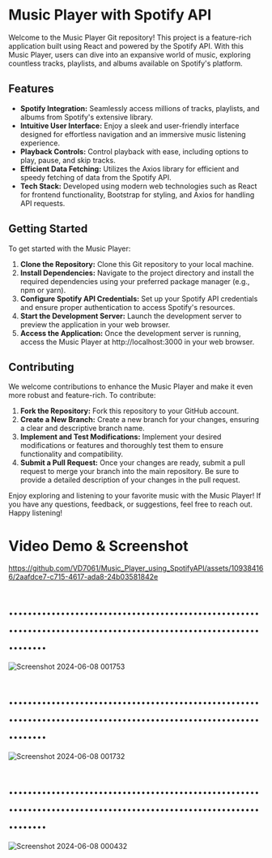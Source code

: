 # Music Player with Spotify API

Welcome to the Music Player Git repository! This project is a feature-rich application built using React and powered by the Spotify API. With this Music Player, users can dive into an expansive world of music, exploring countless tracks, playlists, and albums available on Spotify's platform.

## Features

- **Spotify Integration:** Seamlessly access millions of tracks, playlists, and albums from Spotify's extensive library.
- **Intuitive User Interface:** Enjoy a sleek and user-friendly interface designed for effortless navigation and an immersive music listening experience.
- **Playback Controls:** Control playback with ease, including options to play, pause, and skip tracks.
- **Efficient Data Fetching:** Utilizes the Axios library for efficient and speedy fetching of data from the Spotify API.
- **Tech Stack:** Developed using modern web technologies such as React for frontend functionality, Bootstrap for styling, and Axios for handling API requests.

## Getting Started

To get started with the Music Player:

1. **Clone the Repository:** Clone this Git repository to your local machine.
2. **Install Dependencies:** Navigate to the project directory and install the required dependencies using your preferred package manager (e.g., npm or yarn).
3. **Configure Spotify API Credentials:** Set up your Spotify API credentials and ensure proper authentication to access Spotify's resources.
4. **Start the Development Server:** Launch the development server to preview the application in your web browser.
5. **Access the Application:** Once the development server is running, access the Music Player at http://localhost:3000 in your web browser.

## Contributing

We welcome contributions to enhance the Music Player and make it even more robust and feature-rich. To contribute:

1. **Fork the Repository:** Fork this repository to your GitHub account.
2. **Create a New Branch:** Create a new branch for your changes, ensuring a clear and descriptive branch name.
3. **Implement and Test Modifications:** Implement your desired modifications or features and thoroughly test them to ensure functionality and compatibility.
4. **Submit a Pull Request:** Once your changes are ready, submit a pull request to merge your branch into the main repository. Be sure to provide a detailed description of your changes in the pull request.

Enjoy exploring and listening to your favorite music with the Music Player! If you have any questions, feedback, or suggestions, feel free to reach out. Happy listening!



# Video Demo & Screenshot
https://github.com/VD7061/Music_Player_using_SpotifyAPI/assets/109384166/2aafdce7-c715-4617-ada8-24b03581842e

# ..................................................................................................................

![Screenshot 2024-06-08 001753](https://github.com/VD7061/Music_Player_using_SpotifyAPI/assets/109384166/04f5310f-b90e-43bf-8e89-fe6ca4c48d5d)
# ..................................................................................................................
![Screenshot 2024-06-08 001732](https://github.com/VD7061/Music_Player_using_SpotifyAPI/assets/109384166/1bdd3528-38d8-4ef2-b737-ddcf01726b44)
# ..................................................................................................................
![Screenshot 2024-06-08 000432](https://github.com/VD7061/Music_Player_using_SpotifyAPI/assets/109384166/962b1fe2-808b-4871-9dc8-79d1ae5d0057)




